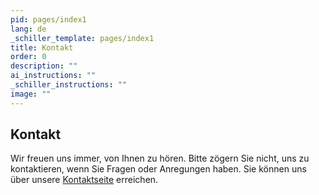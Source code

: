 ```yaml
---
pid: pages/index1
lang: de
_schiller_template: pages/index1
title: Kontakt
order: 0
description: ""
ai_instructions: ""
_schiller_instructions: ""
image: ""
---
```

## Kontakt

Wir freuen uns immer, von Ihnen zu hören. Bitte zögern Sie nicht, uns zu kontaktieren, wenn Sie Fragen oder Anregungen haben. Sie können uns über unsere [Kontaktseite](/pages/index1.de.html) erreichen.